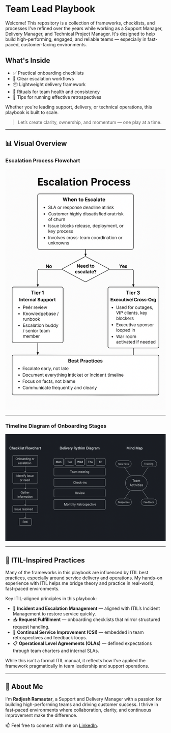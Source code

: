 # Team Lead Playbook

Welcome! This repository is a collection of frameworks, checklists, and processes I've refined over the years while working as a Support Manager, Delivery Manager, and Technical Project Manager. It's designed to help build high-performing, engaged, and reliable teams — especially in fast-paced, customer-facing environments.

## What's Inside

- ✅ Practical onboarding checklists
- 🚨 Clear escalation workflows
- 📦 Lightweight delivery framework
- 🔁 Rituals for team health and consistency
- 💬 Tips for running effective retrospectives

Whether you're leading support, delivery, or technical operations, this playbook is built to scale.

> Let’s create clarity, ownership, and momentum — one play at a time.

---

## 📊 Visual Overview

### Escalation Process Flowchart
![Escalation Process](./Flowchart%20of%20the%20escalation%20process.png)

---

### Timeline Diagram of Onboarding Stages
![Onboarding Timeline](./Timeline%20diagram%20of%20onboarding%20stages.png)

---

## 📘 ITIL-Inspired Practices

Many of the frameworks in this playbook are influenced by ITIL best practices, especially around service delivery and operations. My hands-on experience with ITIL helps me bridge theory and practice in real-world, fast-paced environments.

Key ITIL-aligned principles in this playbook:
- 🔄 **Incident and Escalation Management** — aligned with ITIL’s Incident Management to restore service quickly.
- 📥 **Request Fulfillment** — onboarding checklists that mirror structured request handling.
- 🎯 **Continual Service Improvement (CSI)** — embedded in team retrospectives and feedback loops.
- 📋 **Operational Level Agreements (OLAs)** — defined expectations through team charters and internal SLAs.

While this isn't a formal ITIL manual, it reflects how I’ve applied the framework pragmatically in team leadership and support operations.

---

## 👋 About Me

I'm **Radjesh Ramautar**, a Support and Delivery Manager with a passion for building high-performing teams and driving customer success. I thrive in fast-paced environments where collaboration, clarity, and continuous improvement make the difference.

📫 Feel free to connect with me on [LinkedIn](https://www.linkedin.com/in/radjeshramautar/).
